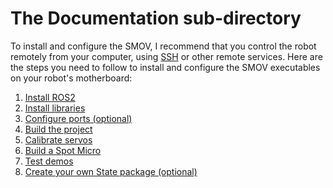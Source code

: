 # The Documentation sub-directory

To install and configure the SMOV, I recommend that you control the robot remotely from your computer, using [SSH](https://en.wikipedia.org/wiki/Secure_Shell) or other remote services.
Here are the steps you need to follow to install and configure the SMOV executables on your robot's motherboard:

1. [Install ROS2](install_ros2.md)
2. [Install libraries](install_libraries.md)
3. [Configure ports (optional)](configure_ports.md)
4. [Build the project](build_the_project.md)
5. [Calibrate servos](calibrate_servos.md)
6. [Build a Spot Micro](build_a_spot_micro.md)
7. [Test demos](test_demos.md)
8. [Create your own State package (optional)](create_your_own_state_package.md)
